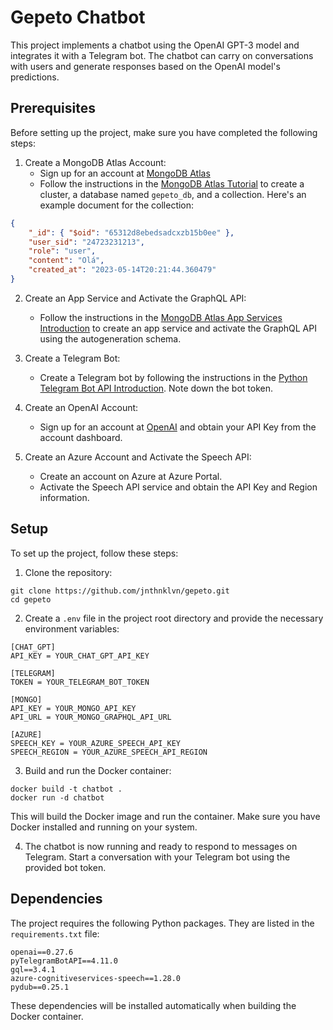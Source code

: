 # Gepeto Chatbot

This project implements a chatbot using the OpenAI GPT-3 model and integrates it with a Telegram bot. The chatbot can carry on conversations with users and generate responses based on the OpenAI model's predictions.

## Prerequisites

Before setting up the project, make sure you have completed the following steps:

1. Create a MongoDB Atlas Account:
   - Sign up for an account at [MongoDB Atlas](https://cloud.mongodb.com/)
   - Follow the instructions in the [MongoDB Atlas Tutorial](https://www.mongodb.com/docs/atlas/tutorial/create-atlas-account/) to create a cluster, a database named `gepeto_db`, and a collection. Here's an example document for the collection:

```json
{
    "_id": { "$oid": "65312d8ebedsadcxzb15b0ee" },
    "user_sid": "24723231213",
    "role": "user",
    "content": "Olá",
    "created_at": "2023-05-14T20:21:44.360479"
}
```

2. Create an App Service and Activate the GraphQL API:

    * Follow the instructions in the [MongoDB Atlas App Services Introduction](https://www.mongodb.com/docs/atlas/app-services/introduction/) to create an app service and activate the GraphQL API using the autogeneration schema.

3. Create a Telegram Bot:

    * Create a Telegram bot by following the instructions in the [Python Telegram Bot API Introduction](https://github.com/python-telegram-bot/python-telegram-bot/wiki/Introduction-to-the-API). Note down the bot token.

4. Create an OpenAI Account:

    * Sign up for an account at [OpenAI](https://openai.com/) and obtain your API Key from the account dashboard.

5. Create an Azure Account and Activate the Speech API:

    * Create an account on Azure at Azure Portal.
    * Activate the Speech API service and obtain the API Key and Region information.


## Setup

To set up the project, follow these steps:

1. Clone the repository:

```dotenv
git clone https://github.com/jnthnklvn/gepeto.git
cd gepeto
```

2. Create a `.env` file in the project root directory and provide the necessary environment variables:

```dotenv
[CHAT_GPT]
API_KEY = YOUR_CHAT_GPT_API_KEY

[TELEGRAM]
TOKEN = YOUR_TELEGRAM_BOT_TOKEN

[MONGO]
API_KEY = YOUR_MONGO_API_KEY
API_URL = YOUR_MONGO_GRAPHQL_API_URL

[AZURE]
SPEECH_KEY = YOUR_AZURE_SPEECH_API_KEY
SPEECH_REGION = YOUR_AZURE_SPEECH_API_REGION
```


3. Build and run the Docker container:

```
docker build -t chatbot .
docker run -d chatbot
```

This will build the Docker image and run the container. Make sure you have Docker installed and running on your system.

4. The chatbot is now running and ready to respond to messages on Telegram. Start a conversation with your Telegram bot using the provided bot token.

## Dependencies

The project requires the following Python packages. They are listed in the `requirements.txt` file:
```
openai==0.27.6
pyTelegramBotAPI==4.11.0
gql==3.4.1
azure-cognitiveservices-speech==1.28.0
pydub==0.25.1
```

These dependencies will be installed automatically when building the Docker container.